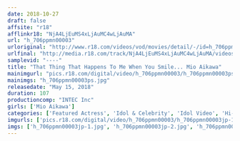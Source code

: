 ```yaml
---
date: 2018-10-27
draft: false
affsite: "r18"
afflinkr18: "NjA4LjEuMS4xLjAuMC4wLjAuMA"
url: "h_706ppmn00003"
urloriginal: "http://www.r18.com/videos/vod/movies/detail/-/id=h_706ppmn00003"
urlfinal: "http://media.r18.com/track/NjA4LjEuMS4xLjAuMC4wLjAuMA/videos/vod/movies/detail/-/id=h_706ppmn00003"
samplevid: "----"
title: "That Thing That Happens To Me When You Smile... Mio Aikawa"
mainimgurl: "pics.r18.com/digital/video/h_706ppmn00003/h_706ppmn00003ps.jpg"
mainimgs: "h_706ppmn00003ps.jpg"
releasedate: "May 15, 2018"
duration: 107
productioncomp: "INTEC Inc"
girls: ['Mio Aikawa']
categories: ['Featured Actress', 'Idol & Celebrity', 'Idol Video', 'Hi-Def']
imgurls: ['pics.r18.com/digital/video/h_706ppmn00003/h_706ppmn00003jp-1.jpg', 'pics.r18.com/digital/video/h_706ppmn00003/h_706ppmn00003jp-2.jpg', 'pics.r18.com/digital/video/h_706ppmn00003/h_706ppmn00003jp-3.jpg', 'pics.r18.com/digital/video/h_706ppmn00003/h_706ppmn00003jp-4.jpg', 'pics.r18.com/digital/video/h_706ppmn00003/h_706ppmn00003jp-5.jpg', 'pics.r18.com/digital/video/h_706ppmn00003/h_706ppmn00003jp-6.jpg', 'pics.r18.com/digital/video/h_706ppmn00003/h_706ppmn00003jp-7.jpg', 'pics.r18.com/digital/video/h_706ppmn00003/h_706ppmn00003jp-8.jpg', 'pics.r18.com/digital/video/h_706ppmn00003/h_706ppmn00003jp-9.jpg', 'pics.r18.com/digital/video/h_706ppmn00003/h_706ppmn00003jp-10.jpg', 'pics.r18.com/digital/video/h_706ppmn00003/h_706ppmn00003jp-11.jpg', 'pics.r18.com/digital/video/h_706ppmn00003/h_706ppmn00003jp-12.jpg', 'pics.r18.com/digital/video/h_706ppmn00003/h_706ppmn00003jp-13.jpg', 'pics.r18.com/digital/video/h_706ppmn00003/h_706ppmn00003jp-14.jpg', 'pics.r18.com/digital/video/h_706ppmn00003/h_706ppmn00003jp-15.jpg', 'pics.r18.com/digital/video/h_706ppmn00003/h_706ppmn00003jp-16.jpg', 'pics.r18.com/digital/video/h_706ppmn00003/h_706ppmn00003jp-17.jpg', 'pics.r18.com/digital/video/h_706ppmn00003/h_706ppmn00003jp-18.jpg', 'pics.r18.com/digital/video/h_706ppmn00003/h_706ppmn00003jp-19.jpg', 'pics.r18.com/digital/video/h_706ppmn00003/h_706ppmn00003jp-20.jpg']
imgs: ['h_706ppmn00003jp-1.jpg', 'h_706ppmn00003jp-2.jpg', 'h_706ppmn00003jp-3.jpg', 'h_706ppmn00003jp-4.jpg', 'h_706ppmn00003jp-5.jpg', 'h_706ppmn00003jp-6.jpg', 'h_706ppmn00003jp-7.jpg', 'h_706ppmn00003jp-8.jpg', 'h_706ppmn00003jp-9.jpg', 'h_706ppmn00003jp-10.jpg', 'h_706ppmn00003jp-11.jpg', 'h_706ppmn00003jp-12.jpg', 'h_706ppmn00003jp-13.jpg', 'h_706ppmn00003jp-14.jpg', 'h_706ppmn00003jp-15.jpg', 'h_706ppmn00003jp-16.jpg', 'h_706ppmn00003jp-17.jpg', 'h_706ppmn00003jp-18.jpg', 'h_706ppmn00003jp-19.jpg', 'h_706ppmn00003jp-20.jpg']
---
```

